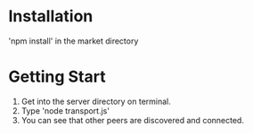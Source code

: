 # Installation
'npm install' in the market directory

# Getting Start
1. Get into the server directory on terminal.
2. Type 'node transport.js' 
3. You can see that other peers are discovered and connected.
